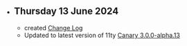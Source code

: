 <ul class="change-log">
  <li>
    <h2>Thursday 13 June 2024</h3>
    <ul>
      <li>created <a href="/change-log">Change Log</a></li>      
      <li>Updated to latest version of 11ty <a href="https://www.11ty.dev/blog/canary-eleventy-v3/">Canary 3.0.0-alpha.13</a></li>      
    </ul>
  </li>
</ul>